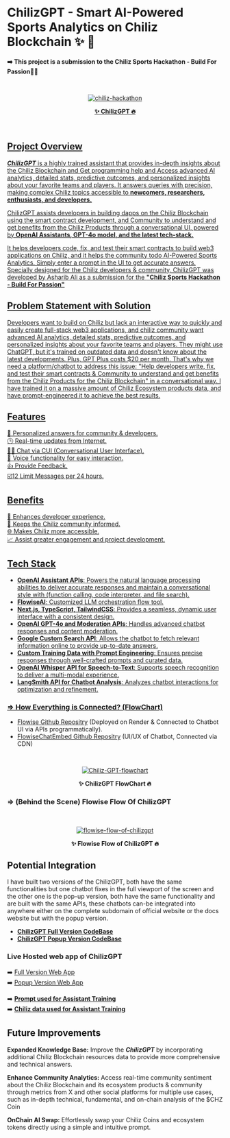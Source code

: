 # ChilizGPT - Smart AI-Powered Sports Analytics on Chiliz Blockchain ✨ 🤖

**➡️ This project is a submission to the Chiliz Sports Hackathon - Build For Passion👨‍💻**

<br>
<p style="text-align: center" align="center">
<a href="https://ibb.co/SP2G0VW"><img src="https://i.ibb.co/bPxDLNq/chiliz-hackathon.png" alt="chiliz-hackathon" border="0">
<div align="center"> <strong> ✨ ChilizGPT 🔥 </strong> </p>
</div>
<br>

## Project Overview

***ChilizGPT*** is a highly trained assistant that provides in-depth insights about the Chiliz Blockchain and Get programming help and Access advanced AI analytics, detailed stats, predictive outcomes, and personalized insights about your favorite teams and players. It answers queries with precision, making complex Chiliz topics accessible to **newcomers, researchers, enthusiasts, and developers.** <br>

ChilizGPT assists developers in building dapps on the Chiliz Blockchain using the smart contract development, and Community to understand and get benefits from the Chiliz Products through a conversational UI, powered by **OpenAI Assistants, GPT-4o model, and the latest tech-stack.** <br>

It helps developers code, fix, and test their smart contracts to build web3 applications on Chiliz, and it helps the community todo AI-Powered Sports Analytics. Simply enter a prompt in the UI to get accurate answers. Specially designed for the Chiliz developers & community, ChilizGPT was developed by Asharib Ali as a submission for the **"Chiliz Sports Hackathon - Build For Passion"** <br>

## Problem Statement with Solution

Developers want to build on Chiliz but lack an interactive way to quickly and easily create full-stack web3 applications, and chiliz community want advanced AI analytics, detailed stats, predictive outcomes, and personalized insights about your favorite teams and players. They might use ChatGPT, but it's trained on outdated data and doesn't know about the latest developments. Plus, GPT Plus costs $20 per month. That's why we need a platform/chatbot to address this issue: "Help developers write, fix, and test their smart contracts & Community to understand and get benefits from the Chiliz Products for the Chiliz Blockchain" in a conversational way. I have trained it on a massive amount of Chiliz Ecosystem products data, and have prompt-engineered it to achieve the best results.

## Features

🎯 Personalized answers for community & developers. <br>
🕒 Real-time updates from Internet. <br>
👨‍💻 Chat via CUI (Conversational User Interface). <br>
🎤 Voice functionality for easy interaction. <br>
👍 Provide Feedback. <br>
☑️12 Limit Messages per 24 hours. <br>

## Benefits

🌟 Enhances developer experience. <br>
📰 Keeps the Chiliz community informed. <br>
🌐 Makes Chiliz more accessible. <br>
📈 Assist greater engagement and project development. <br>

## Tech Stack

- **OpenAI Assistant APIs**: Powers the natural language processing abilities to deliver accurate responses and maintain a conversational style with (function calling, code interpreter, and file search).
- **FlowiseAI**: Customized LLM orchestration flow tool.
- **Next.js, TypeScript, TailwindCSS**: Provides a seamless, dynamic user interface with a consistent design.
- **OpenAI GPT-4o and Moderation APIs**: Handles advanced chatbot responses and content moderation.
- **Google Custom Search API**: Allows the chatbot to fetch relevant information online to provide up-to-date answers.
- **Custom Training Data with Prompt Engineering**: Ensures precise responses through well-crafted prompts and curated data.
- **OpenAI Whisper API for Speech-to-Text**: Supports speech recognition to deliver a multi-modal experience.
- **LangSmith API for Chatbot Analysis**: Analyzes chatbot interactions for optimization and refinement.

### **=> How Everything is Connected? (FlowChart)**

- [Flowise Github Repositry](https://github.com/AsharibAli/flowise) (Deployed on Render & Connected to Chatbot UI via APIs programmatically).
- [FlowiseChatEmbed Github Repositry](https://github.com/AsharibAli/FlowiseChatEmbed) (UI/UX of Chatbot, Connected via CDN)

<br>
<p style="text-align: center" align="center">
<a href="https://ibb.co/71vKKnn"><img src="https://i.ibb.co/9rnWWbb/Chiliz-GPT-flowchart.png" alt="Chiliz-GPT-flowchart" border="0"></a>
<div align="center"> <strong> ✨ ChilizGPT FlowChart 🔥 </strong> </p>
</div>

### **=> (Behind the Scene) Flowise Flow Of ChilizGPT**
<br>
<p style="text-align: center" align="center">
<a href="https://ibb.co/f0PHmF6"><img src="https://i.ibb.co/s3MqLRx/flowise-flow-of-chilizgpt.png" alt="flowise-flow-of-chilizgpt" border="0"></a>
<div align="center"> <strong> ✨ Flowise Flow of ChilizGPT 🔥 </strong> </p>
</div>

## Potential Integration

I have built two versions of the ChilizGPT, both have the same functionalities but one chatbot fixes in the full viewport of the screen and the other one is the pop-up version, both have the same functionality and are built with the same APIs, these chatbots can-be integrated into anywhere either on the complete subdomain of official website or the docs website but with the popup version.

- **[ChilizGPT Full Version CodeBase](./Chiliz-gpt/)**
- **[ChilizGPT Popup Version CodeBase](./Chiliz-gpt-popup/)**

### Live Hosted web app of ChilizGPT

➡️ [Full Version Web App](https://ChilizGPT.vercel.app/) <br>
➡️ [Popup Version Web App](https://ChilizGPT-popup.vercel.app/) <br>

➡️ **[Prompt used for Assistant Training](./prompt-engineering/prompt.md)** <br>
➡️ **[Chiliz data used for Assistant Training](./data/README.md)** <br>

## Future Improvements

**Expanded Knowledge Base:** Improve the ***ChilizGPT*** by incorporating additional Chiliz Blockchain resources data to provide more comprehensive and technical answers.<br>

**Enhance Community Analytics:** Access real-time community sentiment about the Chiliz Blockchain and its ecosystem products & community through metrics from X and other social platforms for multiple use cases, such as in-depth technical, fundamental, and on-chain analysis of the $CHZ Coin<br>

**OnChain AI Swap:** Effortlessly swap your Chiliz Coins and ecosystem tokens directly using a simple and intuitive prompt.